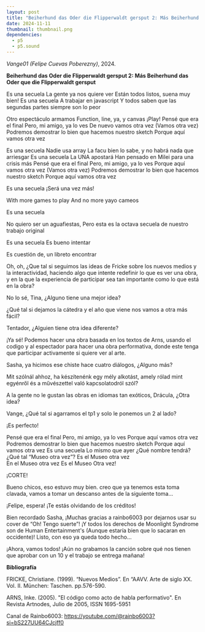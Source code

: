 ```yaml
---
layout: post
title: "Beiherhund das Oder die Flipperwaldt gersput 2: Más Beiherhund das Oder que die Flipperwaldt gersput"
date: 2024-11-11
thumbnail: thumbnail.png
dependencies:
  - p5
  - p5.sound
---
```


<div id="div-sketch">
  <script type="text/javascript" src="sketch.js"></script>
</div>

_Vange01 (Felipe Cuevas Poberezny)_, 2024.

**Beiherhund das Oder die Flipperwaldt gersput 2: Más Beiherhund das Oder que die Flipperwaldt gersput**

Es una secuela
La gente ya nos quiere ver
Están todos listos, suena muy bien!
Es una secuela
A trabajar en javascript
Y todos saben que las segundas partes siempre son lo peor

Otro espectáculo armamos 
Function, line, ya, y canvas ¡Play! 
Pensé que era el final 
Pero, mi amigo, ya lo ves 
De nuevo vamos otra vez 
(Vamos otra vez) 
Podremos demostrar lo bien que hacemos nuestro sketch 
Porque aquí vamos otra vez 

Es una secuela 
Nadie usa array 
La facu bien lo sabe, y no habrá nada que arriesgar 
Es una secuela 
La UNA apostará 
Han pensado en Milei para una crisis más 
Pensé que era el final 
Pero, mi amigo, ya lo ves 
Porque aquí vamos otra vez 
(Vamos otra vez)
Podremos demostrar lo bien que hacemos nuestro sketch 
Porque aquí vamos otra vez 

Es una secuela 
¡Será una vez más!

With more games to play
And no more yayo cameos

Es una secuela 

No quiero ser un aguafiestas,
Pero esta es la octava secuela de nuestro trabajo original 

Es una secuela 
Es bueno intentar

Es cuestión de, un libreto encontrar

Oh, oh, ¿Que tal si seguimos las ideas de Fricke sobre los nuevos medios y la interactividad, haciendo algo que intente redefinir lo que es ver una obra, y en la que la experiencia de participar sea tan importante como lo que está en la obra?

No lo sé, Tina, ¿Alguno tiene una mejor idea?

¿Qué tal si dejamos la cátedra y el año que viene nos vamos a otra más fácil?

Tentador, ¿Alguien tiene otra idea diferente?

¡Ya sé! Podemos hacer una obra basada en los textos de Arns, usando el codigo y al espectador para hacer una obra performativa, donde este tenga que participar activamente si quiere ver al arte.

Sasha, ya hicimos ese chiste hace cuatro diálogos, ¿Alguno más?

Mit szólnál ahhoz, ha készítenénk egy mély alkotást, amely rólad mint egyénről és a művészettel való kapcsolatodról szól?

A la gente no le gustan las obras en idiomas tan exóticos, Drácula, ¿Otra idea?

Vange, ¿Qué tal si agarramos el tp1 y solo le ponemos un 2 al lado?

¡Es perfecto!

Pensé que era el final 
Pero, mi amigo, ya lo ves 
Porque aquí vamos otra vez 
Podremos demostrar lo bien que hacemos nuestro sketch 
Porque aquí vamos otra vez 
Es una secuela 
Lo mismo que ayer 
¿Qué nombre tendrá? 
¿Qué tal “Museo otra vez”? 
Es el Museo otra vez  
En el Museo otra vez 
Es el 
Museo 
Otra vez!



¡CORTE!

Bueno chicos, eso estuvo muy bien. creo que ya tenemos esta toma clavada, vamos a tomar un descanso antes de la siguiente toma…

¡Felipe, espera! ¡Te estás olvidando de los créditos!

Bien recordado Sasha, ¡Muchas gracias a rainbo6003 por dejarnos usar su cover de “Oh! Tengo suerte”! ¡Y todos los derechos de Moonlight Syndrome son de Human Entertainment's (Aunque estaría bien que lo sacaran en occidente)! Listo, con eso ya queda todo hecho…

¡Ahora, vamos todos! ¡Aún no grabamos la canción sobre qué nos tienen que aprobar con un 10 y el trabajo se entrega mañana!



**Bibliografía**

 FRICKE, Christiane. (1999). “Nuevos Medios”. En “AAVV. Arte de siglo XX. Vol. II. München: Taschen. pp.576-590.

 ARNS, Inke. (2005). "El código como acto de habla performativo". En Revista Artnodes, Julio de 2005, ISSN 1695-5951

 Canal de Rainbo6003: https://youtube.com/@rainbo6003?si=bS227UU64CJcjff0
